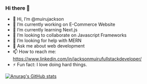 ### Hi there 👋

<!--
**muirujackson/muirujackson** is a ✨ _special_ ✨ repository because its `README.md` (this file) appears on your GitHub profile.
-->

- 👋 Hi, I’m @muirujackson
- 🔭 I’m currently working on E-Commerce Website
- 🌱 I’m currently learning Next.js
- 👯 I’m looking to collaborate on Javascript Frameworks
- 🤔 I’m looking for help with MERN
- 💬 Ask me about web development
- 📫 How to reach me: https://www.linkedin.com/in/jacksonmuirufullstackdeveloper/
- ⚡ Fun fact: I love doing hard things. 

[![Anurag's GitHub stats](https://github-readme-stats.vercel.app/api?username=muirujackson&show_icons=true&theme=dark)](https://github.com/anuraghazra/github-readme-stats)

